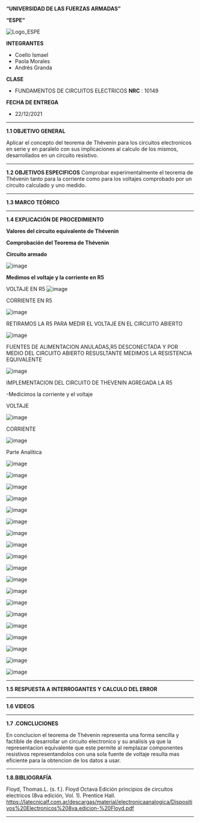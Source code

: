**“UNIVERSIDAD DE LAS FUERZAS ARMADAS”**

**“ESPE”**

![Logo_ESPE](https://user-images.githubusercontent.com/93800511/140828546-04ee2765-180c-4e68-84cf-8bca73c21c5f.png)

**INTEGRANTES**
* Coello Ismael 
* Paola Morales 
* Andrés Granda
 
**CLASE**
* FUNDAMENTOS DE CIRCUITOS ELECTRICOS **NRC** : 10149

**FECHA DE ENTREGA**
* 22/12/2021
--------------------------------------------------------------------------------------------------------------------------------------------------------------------------------

**1.1 OBJETIVO GENERAL**

Aplicar el concepto del teorema de Thévenin para los circuitos electronicos en serie y en paralelo con sus implicaciones al calculo de los mismos, desarrollados en un circuito resistivo. 

--------------------------------------------------------------------------------------------------------------------------------------------------------------------------------

**1.2 OBJETIVOS ESPECIFICOS**
Comprobar experimentalmente el teorema de Thévenin tanto para la corriente como para los voltajes comprobado por un circuito calculado y uno medido. 

--------------------------------------------------------------------------------------------------------------------------------------------------------------------------------

**1.3 MARCO TEÓRICO**

--------------------------------------------------------------------------------------------------------------------------------------------------------------------------------

**1.4 EXPLICACIÓN DE PROCEDIMIENTO**

**Valores del circuito equivalente de Thévenin**


**Comprobación del Teorema de Thévenin**


**Circuito armado**

![image](https://user-images.githubusercontent.com/93835587/148454029-df3d2acd-32ef-4722-9da8-611160ca6e59.png)

**Medimos el voltaje y la corriente en R5**

VOLTAJE EN R5
![image](https://user-images.githubusercontent.com/93835587/148455077-e4566529-cfc4-4132-a6f5-270c155f3631.png)

CORRIENTE EN R5

![image](https://user-images.githubusercontent.com/93835587/148455716-4cab65db-670b-4b1a-baa8-10e2bce456eb.png)

RETIRAMOS LA R5 PARA MEDIR EL VOLTAJE EN EL CIRCUITO ABIERTO

![image](https://user-images.githubusercontent.com/93835587/148457072-9cac38da-850b-4a60-ab80-2675c365a3f6.png)

FUENTES DE ALIMENTACION ANULADAS,R5 DESCONECTADA Y POR MEDIO DEL CIRCUITO ABIERTO RESUSLTANTE MEDIMOS LA RESISTENCIA EQUIVALENTE 

![image](https://user-images.githubusercontent.com/93835587/148458021-8f9d9646-9716-4bfb-9936-d3030562d7a0.png)

IMPLEMENTACION DEL CIRCUITO DE THEVENIN AGREGADA LA R5

-Medicimos la corriente y el voltaje 

VOLTAJE

![image](https://user-images.githubusercontent.com/93835587/148461953-1702d62e-189c-4487-8637-f7db6c31532a.png)

CORRIENTE

![image](https://user-images.githubusercontent.com/93835587/148462419-39564380-c578-42ce-ad7f-d60e821ce1c9.png)


Parte Analítica 

![image](https://user-images.githubusercontent.com/93835533/148472902-a5ea03b8-6322-41de-b2ca-e301ec8637f1.png)

![image](https://user-images.githubusercontent.com/93835533/148472906-3cd8ac6a-23a0-4fd2-90ab-c1d3ab8550f4.png)

![image](https://user-images.githubusercontent.com/93835533/148472922-a2329189-91ac-49f0-9a5d-189be4e7ab15.png)

![image](https://user-images.githubusercontent.com/93835533/148472930-7e18e5e5-74b0-433e-857a-59f0e5d27fa0.png)

![image](https://user-images.githubusercontent.com/93835533/148472937-05c8d65b-9122-4680-b9ba-11071b4bc1f0.png)

![image](https://user-images.githubusercontent.com/93835533/148473022-9b84544e-68f2-40d8-b439-33877e14ba38.png)

![image](https://user-images.githubusercontent.com/93835533/148473031-cb772728-9db0-4b00-82d7-ff5d9b7257a6.png)

![image](https://user-images.githubusercontent.com/93835533/148473108-a6e43d1e-a461-4003-a6f9-b42ee51dfbb1.png)

![image](https://user-images.githubusercontent.com/93835533/148473209-bdc13128-2efa-4405-bf9b-e397ad8f3199.png)

![image](https://user-images.githubusercontent.com/93835533/148473387-ef1e6f6f-67df-4680-831b-6f5465a1a200.png)

![image](https://user-images.githubusercontent.com/93835533/148473399-882f5f9e-67a5-4f3e-9aa9-977f60027e7b.png)

![image](https://user-images.githubusercontent.com/93835533/148473408-c8074bb2-8272-4d36-bb2b-59de8377e6cf.png)

![image](https://user-images.githubusercontent.com/93835533/148473487-38d0590c-ae9f-4cc4-adb2-ba47ed9151cc.png)



![image](https://user-images.githubusercontent.com/93835533/148473656-f72685d6-bd0c-42a3-9e88-176047be9475.png)

![image](https://user-images.githubusercontent.com/93835533/148473669-f42ab77f-b7f7-4b31-b80d-3ca788d91fc4.png)

![image](https://user-images.githubusercontent.com/93835533/148473735-c32d6d87-fe11-49c6-a44f-8244411bd63c.png)

![image](https://user-images.githubusercontent.com/93835533/148473818-520d8b82-84ff-4288-9adb-e6bbf0ca8fa1.png)

![image](https://user-images.githubusercontent.com/93835533/148473843-239c8214-97b0-4faa-94be-d3599db5f87f.png)

![image](https://user-images.githubusercontent.com/93835533/148473905-cb5ad2d5-174e-415e-bcc4-ee2545576399.png)





--------------------------------------------------------------------------------------------------------------------------------------------------------------------------------

**1.5 RESPUESTA A INTERROGANTES Y CALCULO DEL ERROR**

--------------------------------------------------------------------------------------------------------------------------------------------------------------------------------

**1.6 VIDEOS**

--------------------------------------------------------------------------------------------------------------------------------------------------------------------------------

**1.7 .CONCLUCIONES**

En conclucion el teorema de Thévenin representa una forma sencilla y factible de desarrollar un circuito electronico y su analisis ya que la representacion equivalente que este permite al remplazar componentes resistivos representandolos con una sola fuente de voltaje resulta mas eficiente para la obtencion de los datos a usar.

--------------------------------------------------------------------------------------------------------------------------------------------------------------------------------

**1.8.BIBLIOGRAFÍA**

Floyd, Thomas.L. (s. f.). Floyd Octava Edición principios de circuitos electricos (8va edición, Vol. 1). Prentice Hall. https://latecnicalf.com.ar/descargas/material/electronicaanalogica/Dispositivos%20Electronicos%208va.edicion-%20Floyd.pdf

--------------------------------------------------------------------------------------------------------------------------------------------------------------------------------

